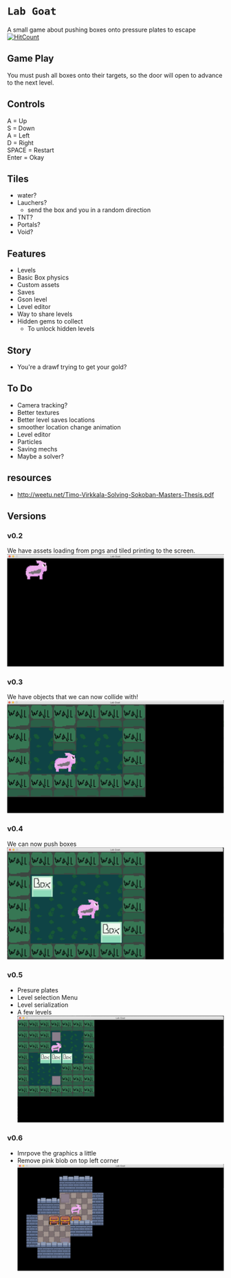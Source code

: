 # `Lab Goat`
A small game about pushing boxes onto pressure plates to escape
[![HitCount](http://hits.dwyl.com/HeathLoganCampbell/LabGoat.svg)](http://hits.dwyl.com/HeathLoganCampbell/LabGoat)

## Game Play
You must push all boxes onto their targets,
so the door will open to advance to the next level.

## Controls
A = Up   
S = Down   
A = Left   
D = Right    
SPACE = Restart    
Enter = Okay    

## Tiles
* water?
* Lauchers?
    * send the box and you in a random direction
* TNT?
* Portals?
* Void?

## Features
* Levels
* Basic Box physics
* Custom assets
* Saves
* Gson level
* Level editor
* Way to share levels
* Hidden gems to collect
    * To unlock hidden levels
    
## Story
* You're a drawf trying to get your gold?


## To Do
* Camera tracking?
* Better textures
* Better level saves locations
* smoother location change animation
* Level editor
* Particles
* Saving mechs
* Maybe a solver?

## resources
*  http://weetu.net/Timo-Virkkala-Solving-Sokoban-Masters-Thesis.pdf


## Versions
### v0.2
We have assets loading from pngs and tiled printing to the screen.
![Photo of the 0.2 version, just a picture moving on the screen](./readme-resources/v0.2.png)

### v0.3
We have objects that we can now collide with!
![Photo of the 0.3 version, we have objects we can now collide with](./readme-resources/v0.3.png)


### v0.4
We can now push boxes
![Photo of the 0.4 version](./readme-resources/v0.4.png)

### v0.5
* Presure plates
* Level selection Menu
* Level serialization
* A few levels
![Photo of the 0.5 version](./readme-resources/v0.5.png)

### v0.6
* Imrpove the graphics a little
* Remove pink blob on top left corner
![Photo of the 0.6 version](./readme-resources/v0.6.png)

